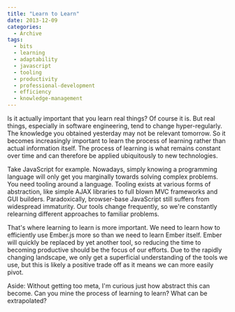 ```yaml
---
title: "Learn to Learn"
date: 2013-12-09
categories:
  - Archive
tags:
  - bits
  - learning
  - adaptability
  - javascript
  - tooling
  - productivity
  - professional-development
  - efficiency
  - knowledge-management
---
```


Is it actually important that you learn real things? Of course it is. But real things, especially in software engineering, tend to change hyper-regularly. The knowledge you obtained yesterday may not be relevant tomorrow. So it becomes increasingly important to learn the process of learning rather than actual information itself. The process of learning is what remains constant over time and can therefore be applied ubiquitously to new technologies.

Take JavaScript for example. Nowadays, simply knowing a programming language will only get you marginally towards solving complex problems. You need tooling around a language. Tooling exists at various forms of abstraction, like simple AJAX libraries to full blown MVC frameworks and GUI builders. Paradoxically, browser-base JavaScript still suffers from widespread immaturity. Our tools change frequently, so we're constantly relearning different approaches to familiar problems.

That's where learning to learn is more important. We need to learn how to efficiently use Ember.js more so than we need to learn Ember itself. Ember will quickly be replaced by yet another tool, so reducing the time to becoming productive should be the focus of our efforts. Due to the rapidly changing landscape, we only get a superficial understanding of the tools we use, but this is likely a positive trade off as it means we can more easily pivot.

Aside: Without getting too meta, I'm curious just how abstract this can become. Can you mine the process of learning to learn? What can be extrapolated?